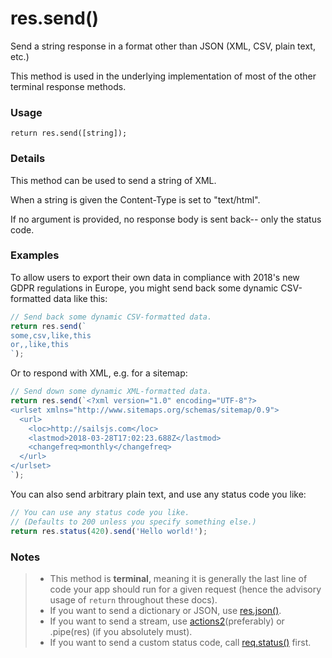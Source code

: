 # res.send()

Send a string response in a format other than JSON (XML, CSV, plain text, etc.)

This method is used in the underlying implementation of most of the other terminal response methods.

### Usage
```usage
return res.send([string]);
```

### Details

This method can be used to send a string of XML.

When a string is given the Content-Type is set to "text/html".

If no argument is provided, no response body is sent back-- only the status code.

### Examples

To allow users to export their own data in compliance with 2018's new GDPR regulations in Europe, you might send back some dynamic CSV-formatted data like this:

```javascript
// Send back some dynamic CSV-formatted data.
return res.send(`
some,csv,like,this
or,,like,this
`);
```

Or to respond with XML, e.g. for a sitemap:

```javascript
// Send down some dynamic XML-formatted data.
return res.send(`<?xml version="1.0" encoding="UTF-8"?>
<urlset xmlns="http://www.sitemaps.org/schemas/sitemap/0.9">
  <url>
    <loc>http://sailsjs.com</loc>
    <lastmod>2018-03-28T17:02:23.688Z</lastmod>
    <changefreq>monthly</changefreq>
  </url>
</urlset>
`);
```

You can also send arbitrary plain text, and use any status code you like:

```javascript
// You can use any status code you like.
// (Defaults to 200 unless you specify something else.)
return res.status(420).send('Hello world!');
```


### Notes
> + This method is **terminal**, meaning it is generally the last line of code your app should run for a given request (hence the advisory usage of `return` throughout these docs).
> + If you want to send a dictionary or JSON, use [res.json()](https://sailsjs.com/documentation/reference/response-res/res-json).
> + If you want to send a stream, use [actions2](https://sailsjs.com/documentation/concepts/actions-and-controllers)(preferably) or .pipe(res) (if you absolutely must).
> + If you want to send a custom status code, call [req.status()](https://sailsjs.com/documentation/reference/response-res/res-status) first.



<docmeta name="displayName" value="res.send()">

<docmeta name="pageType" value="method">

